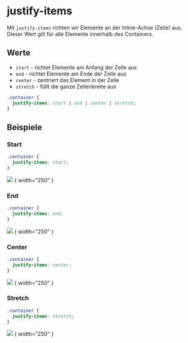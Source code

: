 # justify-items

Mit `justify-items` richten wir Elemente an der Inline-Achse (Zeile) aus. Dieser Wert gilt für alle Elemente innerhalb des Containers.

## Werte

- `start` - richtet Elemente am Anfang der Zelle aus
- `end` - richtet Elemente am Ende der Zelle aus
- `center` - zentriert das Element in der Zelle
- `stretch` - füllt die ganze Zellenbreite aus

````CSS
.container {
  justify-items: start | end | center | stretch;
}
````

## Beispiele

### Start

````CSS
.container {
  justify-items: start;
}
````

![](justify-items-start.jpg) { width="250" }

### End

````CSS
.container {
  justify-items: end;
}
````

![](justify-items-end.jpg) { width="250" }

### Center

````CSS
.container {
  justify-items: center;
}
````

![](justify-items-center.jpg) { width="250" }

### Stretch

````CSS
.container {
  justify-items: stretch;
}
````

![](justify-items-stretch.jpg) { width="250" }